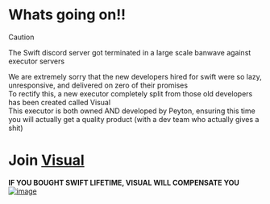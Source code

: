 # Whats going on!!

> [!CAUTION]
> The Swift discord server got terminated in a large scale banwave against executor servers</br>

We are extremely sorry that the new developers hired for swift were so lazy, unresponsive, and delivered on zero of their promises</br>
To rectify this, a new executor completely split from those old developers has been created called Visual</br>
This executor is both owned AND developed by Peyton, ensuring this time you will actually get a quality product (with a dev team who actually gives a shit)</br>
# Join [**Visual**](https://discord.gg/getvisual)</br>
**IF YOU BOUGHT SWIFT LIFETIME, VISUAL WILL COMPENSATE YOU**</br>
[![image](https://github.com/user-attachments/assets/6adc3d91-49fc-4850-8454-e5b65d0403ac)](https://discord.gg/getvisual)


